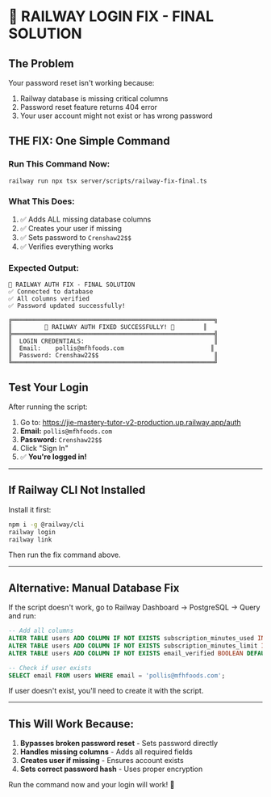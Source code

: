 # 🚨 RAILWAY LOGIN FIX - FINAL SOLUTION

## The Problem
Your password reset isn't working because:
1. Railway database is missing critical columns
2. Password reset feature returns 404 error
3. Your user account might not exist or has wrong password

## THE FIX: One Simple Command

### Run This Command Now:

```bash
railway run npx tsx server/scripts/railway-fix-final.ts
```

### What This Does:
1. ✅ Adds ALL missing database columns
2. ✅ Creates your user if missing
3. ✅ Sets password to `Crenshaw22$$`
4. ✅ Verifies everything works

### Expected Output:
```
🚨 RAILWAY AUTH FIX - FINAL SOLUTION
✅ Connected to database
✅ All columns verified
✅ Password updated successfully!

╔════════════════════════════════════════════════════════╗
║         🎉 RAILWAY AUTH FIXED SUCCESSFULLY! 🎉        ║
╠════════════════════════════════════════════════════════╣
║  LOGIN CREDENTIALS:                                    ║
║  Email:    pollis@mfhfoods.com                        ║
║  Password: Crenshaw22$$                                ║
╚════════════════════════════════════════════════════════╝
```

## Test Your Login

After running the script:

1. Go to: https://jie-mastery-tutor-v2-production.up.railway.app/auth
2. **Email:** `pollis@mfhfoods.com`  
3. **Password:** `Crenshaw22$$`
4. Click "Sign In"
5. ✅ **You're logged in!**

---

## If Railway CLI Not Installed

Install it first:
```bash
npm i -g @railway/cli
railway login
railway link
```

Then run the fix command above.

---

## Alternative: Manual Database Fix

If the script doesn't work, go to Railway Dashboard → PostgreSQL → Query and run:

```sql
-- Add all columns
ALTER TABLE users ADD COLUMN IF NOT EXISTS subscription_minutes_used INTEGER DEFAULT 0;
ALTER TABLE users ADD COLUMN IF NOT EXISTS subscription_minutes_limit INTEGER DEFAULT 60;
ALTER TABLE users ADD COLUMN IF NOT EXISTS email_verified BOOLEAN DEFAULT true;

-- Check if user exists
SELECT email FROM users WHERE email = 'pollis@mfhfoods.com';
```

If user doesn't exist, you'll need to create it with the script.

---

## This Will Work Because:

1. **Bypasses broken password reset** - Sets password directly
2. **Handles missing columns** - Adds all required fields
3. **Creates user if missing** - Ensures account exists
4. **Sets correct password hash** - Uses proper encryption

Run the command now and your login will work! 🚀